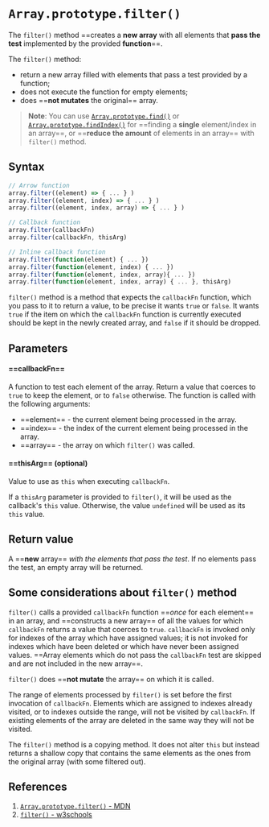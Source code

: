 # `Array.prototype.filter()`

The `filter()` method ==creates a **new array** with all elements that **pass the test** implemented by the provided **function**==.

The `filter()` method:

- return a new array filled with elements that pass a test provided by a function;
- does not execute the function for empty elements;
- does ==**not mutates** the original== array.

> **Note**: You can use [`Array.prototype.find()`](https://developer.mozilla.org/en-US/docs/Web/JavaScript/Reference/Global_Objects/Array/find) or [`Array.prototype.findIndex()`](https://developer.mozilla.org/en-US/docs/Web/JavaScript/Reference/Global_Objects/Array/findIndex) for ==finding a **single** element/index in an array==, or ==**reduce the amount** of elements in an array== with `filter()` method.

## Syntax

```js
// Arrow function
array.filter((element) => { ... } )
array.filter((element, index) => { ... } )
array.filter((element, index, array) => { ... } )

// Callback function
array.filter(callbackFn)
array.filter(callbackFn, thisArg)

// Inline callback function
array.filter(function(element) { ... })
array.filter(function(element, index) { ... })
array.filter(function(element, index, array){ ... })
array.filter(function(element, index, array) { ... }, thisArg)
```

`filter()` method is a method that expects the `callbackFn` function, which you pass to it to return a value, to be precise it wants `true` or `false`. It wants `true` if the item on which the `callbackFn` function is currently executed should be kept in the newly created array, and `false` if it should be dropped.

## Parameters

#### ==**callbackFn**== 

A function to test each element of the array. Return a value that coerces to `true` to keep the element, or to `false` otherwise. The function is called with the following arguments:

- ==element== - the current element being processed in the array.
- ==index== - the index of the current element being processed in the array.
- ==array== - the array on which `filter()` was called.

#### ==**thisArg**== (optional) 

Value to use as `this` when executing `callbackFn`.

If a `thisArg` parameter is provided to `filter()`, it will be used as the callback's `this` value. Otherwise, the value `undefined` will be used as its `this` value.

## Return value

A ==**new** array== _with the elements that pass the test_. If no elements pass the test, an empty array will be returned.

## Some considerations about `filter()` method

`filter()` calls a provided `callbackFn` function ==_once_ for each element== in an array, and ==constructs a new array== of all the values for which `callbackFn` returns a value that coerces to `true`. `callbackFn` is invoked only for indexes of the array which have assigned values; it is not invoked for indexes which have been deleted or which have never been assigned values. ==Array elements which do not pass the `callbackFn` test are skipped and are not included in the new array==.

`filter()` does ==**not mutate** the array== on which it is called.

The range of elements processed by `filter()` is set before the first invocation of `callbackFn`. Elements which are assigned to indexes already visited, or to indexes outside the range, will not be visited by `callbackFn`. If existing elements of the array are deleted in the same way they will not be visited.

The `filter()` method is a copying method. It does not alter `this` but instead returns a shallow copy that contains the same elements as the ones from the original array (with some filtered out).

## References

1. [`Array.prototype.filter()` - MDN](https://developer.mozilla.org/en-US/docs/Web/JavaScript/Reference/Global_Objects/Array/filter)
2. [`filter()` - w3schools](https://www.w3schools.com/jsref/jsref_filter.asp)
